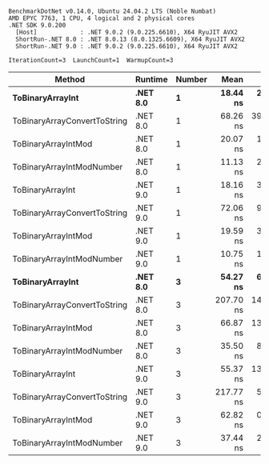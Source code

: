 ```

BenchmarkDotNet v0.14.0, Ubuntu 24.04.2 LTS (Noble Numbat)
AMD EPYC 7763, 1 CPU, 4 logical and 2 physical cores
.NET SDK 9.0.200
  [Host]            : .NET 9.0.2 (9.0.225.6610), X64 RyuJIT AVX2
  ShortRun-.NET 8.0 : .NET 8.0.13 (8.0.1325.6609), X64 RyuJIT AVX2
  ShortRun-.NET 9.0 : .NET 9.0.2 (9.0.225.6610), X64 RyuJIT AVX2

IterationCount=3  LaunchCount=1  WarmupCount=3  

```
| Method                       | Runtime  | Number | Mean      | Error     | StdDev   | Min       | Max       | Gen0   | Allocated |
|----------------------------- |--------- |------- |----------:|----------:|---------:|----------:|----------:|-------:|----------:|
| **ToBinaryArrayInt**             | **.NET 8.0** | **1**      |  **18.44 ns** |  **2.332 ns** | **0.128 ns** |  **18.34 ns** |  **18.58 ns** | **0.0019** |      **32 B** |
| ToBinaryArrayConvertToString | .NET 8.0 | 1      |  68.26 ns | 39.368 ns | 2.158 ns |  66.91 ns |  70.75 ns | 0.0057 |      96 B |
| ToBinaryArrayIntMod          | .NET 8.0 | 1      |  20.07 ns |  1.099 ns | 0.060 ns |  20.01 ns |  20.13 ns | 0.0019 |      32 B |
| ToBinaryArrayIntModNumber    | .NET 8.0 | 1      |  11.13 ns |  2.398 ns | 0.131 ns |  11.04 ns |  11.28 ns | 0.0019 |      32 B |
| ToBinaryArrayInt             | .NET 9.0 | 1      |  18.16 ns |  3.440 ns | 0.189 ns |  17.99 ns |  18.36 ns | 0.0019 |      32 B |
| ToBinaryArrayConvertToString | .NET 9.0 | 1      |  72.06 ns |  9.921 ns | 0.544 ns |  71.55 ns |  72.63 ns | 0.0057 |      96 B |
| ToBinaryArrayIntMod          | .NET 9.0 | 1      |  19.59 ns |  3.448 ns | 0.189 ns |  19.47 ns |  19.81 ns | 0.0019 |      32 B |
| ToBinaryArrayIntModNumber    | .NET 9.0 | 1      |  10.75 ns |  1.782 ns | 0.098 ns |  10.65 ns |  10.85 ns | 0.0019 |      32 B |
| **ToBinaryArrayInt**             | **.NET 8.0** | **3**      |  **54.27 ns** |  **6.795 ns** | **0.372 ns** |  **53.84 ns** |  **54.51 ns** | **0.0057** |      **96 B** |
| ToBinaryArrayConvertToString | .NET 8.0 | 3      | 207.70 ns | 14.614 ns | 0.801 ns | 206.78 ns | 208.28 ns | 0.0176 |     296 B |
| ToBinaryArrayIntMod          | .NET 8.0 | 3      |  66.87 ns | 13.802 ns | 0.757 ns |  66.00 ns |  67.42 ns | 0.0057 |      96 B |
| ToBinaryArrayIntModNumber    | .NET 8.0 | 3      |  35.50 ns |  8.355 ns | 0.458 ns |  35.08 ns |  35.99 ns | 0.0057 |      96 B |
| ToBinaryArrayInt             | .NET 9.0 | 3      |  55.37 ns | 13.437 ns | 0.737 ns |  54.80 ns |  56.20 ns | 0.0057 |      96 B |
| ToBinaryArrayConvertToString | .NET 9.0 | 3      | 217.77 ns |  5.648 ns | 0.310 ns | 217.42 ns | 218.02 ns | 0.0176 |     296 B |
| ToBinaryArrayIntMod          | .NET 9.0 | 3      |  62.82 ns |  0.111 ns | 0.006 ns |  62.81 ns |  62.82 ns | 0.0057 |      96 B |
| ToBinaryArrayIntModNumber    | .NET 9.0 | 3      |  37.44 ns |  2.380 ns | 0.130 ns |  37.31 ns |  37.57 ns | 0.0057 |      96 B |
